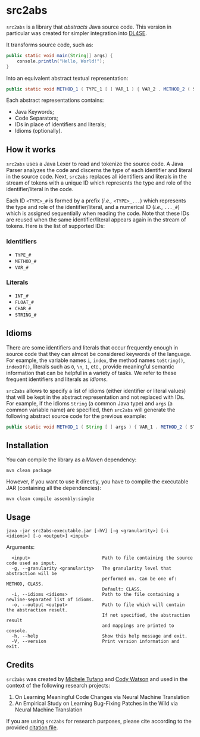 # src2abs
`src2abs` is a library that *abstracts* Java source code.
This version in particular was created for simpler integration into [DL4SE](https://github.com/seart-group/DL4SE).

It transforms source code, such as:

``` java
public static void main(String[] args) {
    console.println("Hello, World!");
}
```

Into an equivalent abstract textual representation:

```java
public static void METHOD_1 ( TYPE_1 [ ] VAR_1 ) { VAR_2 . METHOD_2 ( STRING_1 ) ; }
```

Each abstract representations contains:
- Java Keywords;
- Code Separators;
- IDs in place of identifiers and literals; 
- Idioms (optionally).

## How it works
`src2abs` uses a Java Lexer to read and tokenize the source code.
A Java Parser analyzes the code and discerns the type of each identifier and literal in the source code.
Next, `src2abs` replaces all identifiers and literals in the stream of tokens with a unique ID which represents the type and role of the identifier/literal in the code.

Each ID `<TYPE>_#` is formed by a prefix (_i.e.,_ `<TYPE>_...`) which represents the type and role of the identifier/literal,
and a numerical ID (_i.e.,_ `..._#`) which is assigned sequentially when reading the code.
Note that these IDs are reused when the same identifier/literal appears again in the stream of tokens.
Here is the list of supported IDs: 

### Identifiers

- `TYPE_#`
- `METHOD_#`
- `VAR_#`

### Literals

- `INT_#`
- `FLOAT_#`
- `CHAR_#`
- `STRING_#`

## Idioms
There are some identifiers and literals that occur frequently enough in source code that they can almost be considered keywords of the language.
For example, the variable names `i`, `index`, the method names `toString()`, `indexOf()`, literals such as `0`, `\n`, `1`, etc.,
provide meaningful semantic information that can be helpful in a variety of tasks.
We refer to these frequent identifiers and literals as *idioms*.

`src2abs` allows to specify a list of idioms (either identifier or literal values) that will be kept in the abstract representation and not replaced with IDs.
For example, if the idioms `String` (a common Java type) and `args` (a common variable name) are specified, then `src2abs` will generate the following abstract source code for the previous example:

```java
public static void METHOD_1 ( String [ ] args ) { VAR_1 . METHOD_2 ( STRING_1 ) ; }
```

## Installation

You can compile the library as a Maven dependency:

```shell
mvn clean package
```

However, if you want to use it directly, you have to compile the executable JAR (containing all the dependencies):
```shell
mvn clean compile assembly:single
```

## Usage

```shell
java -jar src2abs-executable.jar [-hV] [-g <granularity>] [-i <idioms>] [-o <output>] <input>
```

Arguments:
```
  <input>                           Path to file containing the source code used as input.
  -g, --granularity <granularity>   The granularity level that abstraction will be
                                    performed on. Can be one of: METHOD, CLASS.
                                    Default: CLASS.
  -i, --idioms <idioms>             Path to the file containing a newline-separated list of idioms.
  -o, --output <output>             Path to file which will contain the abstraction result.
                                    If not specified, the abstraction result
                                    and mappings are printed to console.
  -h, --help                        Show this help message and exit.
  -V, --version                     Print version information and exit.
```

## Credits

`src2abs` was created by [Michele Tufano](http://www.cs.wm.edu/~mtufano/) and [Cody Watson](http://www.cs.wm.edu/~cawatson/)
and used in the context of the following research projects:

1. On Learning Meaningful Code Changes via Neural Machine Translation
2. An Empirical Study on Learning Bug-Fixing Patches in the Wild via Neural Machine Translation

If you are using `src2abs` for research purposes, please cite according to the provided [citation file](CITATION.bib).
